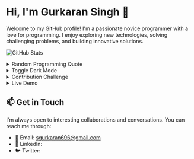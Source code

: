 # Hi, I'm Gurkaran Singh 👋

Welcome to my GitHub profile! I'm a passionate novice programmer with a love for programming. I enjoy exploring new technologies, solving challenging problems, and building innovative solutions. 

<!-- Dynamic GitHub Stats -->
![GitHub Stats](https://github-readme-stats.vercel.app/api?username=yourusername&show_icons=true&theme=radical)

<!-- Random Programming Quote -->
<details>
  <summary>Random Programming Quote</summary>
  <img src="https://programming-quotes-api.herokuapp.com/quote/random" alt="Random Programming Quote">
</details>

<!-- Interactive Badge -->
<details>
  <summary>Toggle Dark Mode</summary>
  <!-- Add JavaScript code here to toggle dark mode -->
</details>

<!-- Contribution Challenge -->
<details>
  <summary>Contribution Challenge</summary>
  Contribute to an open-source project and let me know to earn a shoutout here!
</details>

<!-- Live Demo -->
<details>
  <summary>Live Demo</summary>
  Here's an interactive demo of my latest project: [Demo Link]
</details>

## 📫 Get in Touch

I'm always open to interesting collaborations and conversations. You can reach me through:

- 📧 Email: sgurkaran696@gmail.com
- 💼 LinkedIn: 
- 🐦 Twitter: 
